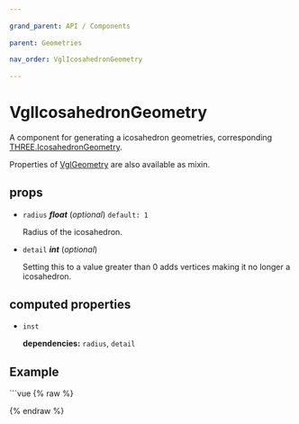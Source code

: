 ```yaml
---
          
grand_parent: API / Components
          
parent: Geometries
          
nav_order: VglIcosahedronGeometry
          
---
```

# VglIcosahedronGeometry 

A component for generating a icosahedron geometries,
corresponding [THREE.IcosahedronGeometry](https://threejs.org/docs/index.html#api/geometries/IcosahedronGeometry).

Properties of [VglGeometry](../core/vgl-geometry) are also available as mixin. 

## props 

- `radius` ***float*** (*optional*) `default: 1` 

  Radius of the icosahedron. 

- `detail` ***int*** (*optional*) 

  Setting this to a value greater than 0 adds vertices making it no longer a icosahedron. 

## computed properties 

- `inst` 

   **dependencies:** `radius`, `detail` 



## Example
              
<div class="code-example"><div class="max-width-1-2">
                <vgl-icosahedron-geometry-example class="aspect-1618-1000"></vgl-icosahedron-geometry-example>
              
</div></div>
```vue
{% raw %}<template>
  <div>
    <vgl-renderer
      antialias
      camera="camera"
      scene="scene"
    >
      <vgl-scene name="scene">
        <vgl-icosahedron-geometry
          name="geo"
          :radius="radius"
          :detail="detail"
        />
        <vgl-mesh-standard-material name="std" />
        <vgl-mesh
          geometry="geo"
          material="std"
        />
        <vgl-ambient-light color="#ffeecc" />
        <vgl-directional-light position="0 1 2" />
      </vgl-scene>
      <vgl-perspective-camera
        orbit-position="100 1.2 0.5"
        name="camera"
      />
    </vgl-renderer>
    <aside class="control-panel">
      <label>Radius<input
        v-model="radius"
        type="range"
      ></label>
      <label>Detail<input
        v-model="detail"
        type="range"
        max="10"
      ></label>
    </aside>
  </div>
</template>

<script>
export default {
  data: () => ({
    radius: 10,
    detail: 0,
  }),
};
</script>
{% endraw %}
```